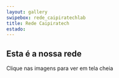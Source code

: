 ```yaml
---
layout: gallery
swipebox: rede_caipiratechlab
title: Rede Caipiratech
estado: 
---
```


## Esta é a nossa rede

Clique nas imagens para ver em tela cheia


